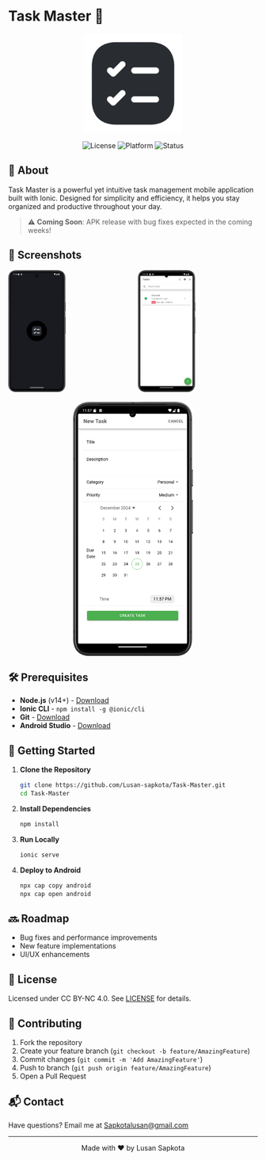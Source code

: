 # Task Master 📱

<p align="center">
  <img src="./assets/icon-only.png" alt="Logo" width="200"/>
</p>

<div align="center">

![License](https://img.shields.io/badge/license-CC%20BY--NC%204.0-blue)
![Platform](https://img.shields.io/badge/platform-iOS%20%7C%20Android-lightgrey)
![Status](https://img.shields.io/badge/status-In%20Development-yellow)

</div>

## 🚀 About

Task Master is a powerful yet intuitive task management mobile application built with Ionic. Designed for simplicity and efficiency, it helps you stay organized and productive throughout your day.

> ⚠️ **Coming Soon**: APK release with bug fixes expected in the coming weeks!

## 📱 Screenshots

<div style="display: grid; grid-template-columns: repeat(2, 1fr); gap: 20px;">
  <img src="./screenshots/ss3.png" alt="Screenshot 1" style="width: 48%; border-radius: 10px;"/>
  <img src="./screenshots/ss2.png" alt="Screenshot 2" style="width: 48%; border-radius: 10px;"/>
</div>
<div style="display: flex; justify-content: center; margin-top: 20px;">
  <img src="./screenshots/ss1.png" alt="Screenshot 3" style="width: 48%; border-radius: 10px;"/>
</div>

## 🛠️ Prerequisites

- **Node.js** (v14+) - [Download](https://nodejs.org/)
- **Ionic CLI** - `npm install -g @ionic/cli`
- **Git** - [Download](https://git-scm.com/downloads)
- **Android Studio** - [Download](https://developer.android.com/studio)

## 🚀 Getting Started

1. **Clone the Repository**
   ```bash
   git clone https://github.com/Lusan-sapkota/Task-Master.git
   cd Task-Master
   ```

2. **Install Dependencies**
   ```bash
   npm install
   ```

3. **Run Locally**
   ```bash
   ionic serve
   ```

4. **Deploy to Android**
   ```bash
   npx cap copy android
   npx cap open android
   ```

## 🔜 Roadmap

- Bug fixes and performance improvements
- New feature implementations
- UI/UX enhancements

## 📄 License

Licensed under CC BY-NC 4.0. See [LICENSE](LICENSE) for details.

## 🤝 Contributing

1. Fork the repository
2. Create your feature branch (`git checkout -b feature/AmazingFeature`)
3. Commit changes (`git commit -m 'Add AmazingFeature'`)
4. Push to branch (`git push origin feature/AmazingFeature`)
5. Open a Pull Request

## 📬 Contact

Have questions? Email me at [Sapkotalusan@gmail.com](mailto:Sapkotalusan@gmail.com)

---
<div align="center">
Made with ❤️ by Lusan Sapkota
</div>